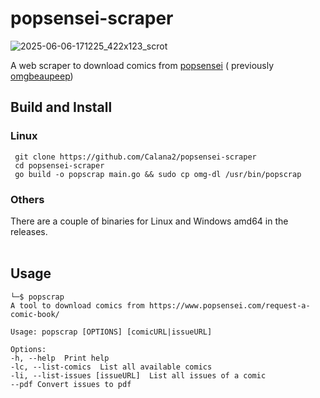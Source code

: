 # popsensei-scraper

![2025-06-06-171225_422x123_scrot](https://github.com/user-attachments/assets/56b93862-070f-4d25-a382-d26ae53b114a)

A web scraper to download comics from [popsensei](https://www.popsensei.com/request-a-comic-book/) ( previously [omgbeaupeep](https://www.omgbeaupeep.com/))

## Build and Install

### Linux
 ``` 
  git clone https://github.com/Calana2/popsensei-scraper
  cd popsensei-scraper
  go build -o popscrap main.go && sudo cp omg-dl /usr/bin/popscrap
```

### Others
There are a couple of binaries for Linux and Windows amd64 in the releases.
<br/><br/>

## Usage
```
└─$ popscrap
A tool to download comics from https://www.popsensei.com/request-a-comic-book/

Usage: popscrap [OPTIONS] [comicURL|issueURL]

Options:
-h, --help  Print help
-lc, --list-comics  List all available comics
-li, --list-issues [issueURL]  List all issues of a comic
--pdf Convert issues to pdf
```



